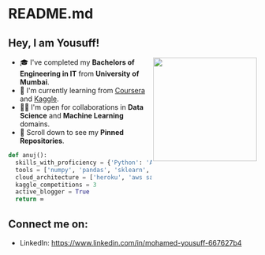 # README.md
## Hey, I am Yousuff!
<img align='right' src="https://s7.gifyu.com/images/WhatsApp-Image-2020-07-14-at-11.34.49-1.gif" width="210">

- 🎓 I've completed my **Bachelors of Engineering in IT** from **University of Mumbai**.
- 🌱 I'm currently learning from [Coursera](https://www.coursera.org/) and [Kaggle](https://www.kaggle.com/).
- 🤝🏻 I'm open for collaborations in **Data Science** and **Machine Learning** domains.
- 📌 Scroll down to see my **Pinned Repositories**.
```python
def anuj():
  skills_with_proficiency = {'Python': 'Advance', 'SQL': 'Intermidiate', 'DSA': 'Intermidiate', 'HTML & CSS': 'Beginner'}
  tools = ['numpy', 'pandas', 'sklearn', 'nltk', 'matplotlib', 'seaborn', 'keras', 'flask', 'tableau']
  cloud_architecture = ['heroku', 'aws sagemaker']
  kaggle_competitions = 3
  active_blogger = True
  return ∞
```
## Connect me on:
- LinkedIn: https://www.linkedin.com/in/mohamed-yousuff-667627b4

